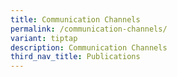 ```yaml
---
title: Communication Channels
permalink: /communication-channels/
variant: tiptap
description: Communication Channels
third_nav_title: Publications
---
```

